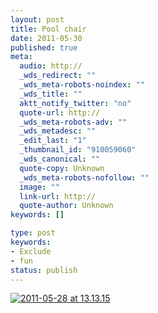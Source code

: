 ```yaml
---
layout: post
title: Pool chair
date: 2011-05-30
published: true
meta:
  audio: http://
  _wds_redirect: ""
  _wds_meta-robots-noindex: ""
  _wds_title: ""
  aktt_notify_twitter: "no"
  quote-url: http://
  _wds_meta-robots-adv: ""
  _wds_metadesc: ""
  _edit_last: "1"
  _thumbnail_id: "910059060"
  _wds_canonical: ""
  quote-copy: Unknown
  _wds_meta-robots-nofollow: ""
  image: ""
  link-url: http://
  quote-author: Unknown
keywords: []

type: post
keywords:
- Exclude
- fun
status: publish
---
```



[![](http://media.eick.us/2011/05/2011-05-28-at-13.13.15-500x500.jpg "2011-05-28 at 13.13.15")](http://media.eick.us/2011/05/2011-05-28-at-13.13.15.jpg)
